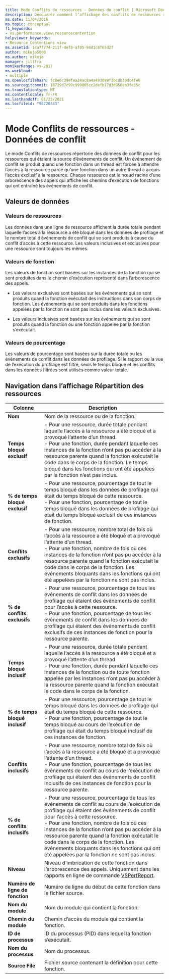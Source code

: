 ```yaml
---
title: Mode Conflits de ressources - Données de conflit | Microsoft Docs
description: Découvrez comment l’affichage des conflits de ressources répertorie les données de conflit pour les ressources qui étaient la source d’événements de conflit.
ms.date: 11/04/2016
ms.topic: conceptual
f1_keywords:
- vs.performance.view.resourcecontention
helpviewer_keywords:
- Resource Contentions view
ms.assetid: 14a7f774-211f-4ef8-af05-94d1c8f65d2f
author: mikejo5000
ms.author: mikejo
manager: jillfra
monikerRange: vs-2017
ms.workload:
- multiple
ms.openlocfilehash: fc8e6c39efea24ac8a4a493099f3bcdb39dc4fe6
ms.sourcegitcommit: 18729d7c99c999865cc2defb17d3d956eb3fe35c
ms.translationtype: MT
ms.contentlocale: fr-FR
ms.lasthandoff: 01/23/2021
ms.locfileid: "98720343"
---
```

# <a name="resource-contentions-view---contention-data"></a>Mode Conflits de ressources - Données de conflit
Le mode Conflits de ressources répertorie des données de conflit pour les ressources qui étaient la source d’événements de conflit. Un événement de conflit se produit quand une fonction dans un thread est forcée à attendre l’accès à la ressource parce qu’une fonction dans un autre thread a acquis l’accès exclusif à la ressource. Chaque ressource est le nœud racine d’une arborescence des appels qui affiche les chemins d’exécution de fonctions qui ont entraîné les événements de conflit.

## <a name="data-values"></a>Valeurs de données

### <a name="resource-values"></a>Valeurs de ressources
 Les données dans une ligne de ressource affichent la durée totale pendant laquelle l’accès à la ressource a été bloqué dans les données de profilage et le nombre total d’événements de conflit qui se sont produits à cause du conflit d’accès à cette ressource. Les valeurs inclusives et exclusives pour une ressource sont toujours les mêmes.

### <a name="function-values"></a>Valeurs de fonction
 Les valeurs de fonction sont basées sur les instances de la fonction qui se sont produites dans le chemin d’exécution représenté dans l’arborescence des appels.

- Les valeurs exclusives sont basées sur les événements qui se sont produits quand la fonction exécutait des instructions dans son corps de fonction. Les événements qui se sont produits dans les fonctions appelées par la fonction ne sont pas inclus dans les valeurs exclusives.

- Les valeurs inclusives sont basées sur les événements qui se sont produits quand la fonction ou une fonction appelée par la fonction s’exécutait.

### <a name="percentage-values"></a>Valeurs de pourcentage
 Les valeurs de pourcentage sont basées sur la durée totale ou les événements de conflit dans les données de profilage. Si le rapport ou la vue de l’exécution du profilage est filtré, seuls le temps bloqué et les conflits dans les données filtrées sont utilisés comme valeur totale.

## <a name="navigating-the-resource-allocation-view"></a>Navigation dans l’affichage Répartition des ressources

|Colonne|Description|
|------------|-----------------|
|**Nom**|Nom de la ressource ou de la fonction.|
|**Temps bloqué exclusif**|-   Pour une ressource, durée totale pendant laquelle l’accès à la ressource a été bloqué et a provoqué l’attente d’un thread.<br />-   Pour une fonction, durée pendant laquelle ces instances de la fonction n’ont pas pu accéder à la ressource parente quand la fonction exécutait le code dans le corps de la fonction. Le temps bloqué dans les fonctions qui ont été appelées par la fonction n’est pas inclus.|
|**% de temps bloqué exclusif**|-   Pour une ressource, pourcentage de tout le temps bloqué dans les données de profilage qui était du temps bloqué de cette ressource.<br />-   Pour une fonction, pourcentage de tout le temps bloqué dans les données de profilage qui était du temps bloqué exclusif de ces instances de fonction.|
|**Conflits exclusifs**|-   Pour une ressource, nombre total de fois où l’accès à la ressource a été bloqué et a provoqué l’attente d’un thread.<br />-   Pour une fonction, nombre de fois où ces instances de la fonction n’ont pas pu accéder à la ressource parente quand la fonction exécutait le code dans le corps de la fonction. Les événements bloquants dans les fonctions qui ont été appelées par la fonction ne sont pas inclus.|
|**% de conflits exclusifs**|-   Pour une ressource, pourcentage de tous les événements de conflit dans les données de profilage qui étaient des événements de conflit pour l’accès à cette ressource.<br />-   Pour une fonction, pourcentage de tous les événements de conflit dans les données de profilage qui étaient des événements de conflit exclusifs de ces instances de fonction pour la ressource parente.|
|**Temps bloqué inclusif**|-   Pour une ressource, durée totale pendant laquelle l’accès à la ressource a été bloqué et a provoqué l’attente d’un thread.<br />-   Pour une fonction, durée pendant laquelle ces instances de la fonction ou de toute fonction appelée par les instances n’ont pas pu accéder à la ressource parente quand la fonction exécutait le code dans le corps de la fonction.|
|**% de temps bloqué inclusif**|-   Pour une ressource, pourcentage de tout le temps bloqué dans les données de profilage qui était du temps bloqué de cette ressource.<br />-   Pour une fonction, pourcentage de tout le temps bloqué au cours de l’exécution de profilage qui était du temps bloqué inclusif de ces instances de fonction.|
|**Conflits inclusifs**|-   Pour une ressource, nombre total de fois où l’accès à la ressource a été bloqué et a provoqué l’attente d’un thread.<br />-   Pour une fonction, pourcentage de tous les événements de conflit au cours de l’exécution de profilage qui étaient des événements de conflit inclusifs de ces instances de fonction pour la ressource parente.|
|**% de conflits inclusifs**|-   Pour une ressource, pourcentage de tous les événements de conflit au cours de l’exécution de profilage qui étaient des événements de conflit pour l’accès à cette ressource.<br />-   Pour une fonction, nombre de fois où ces instances de la fonction n’ont pas pu accéder à la ressource parente quand la fonction exécutait le code dans le corps de la fonction. Les événements bloquants dans les fonctions qui ont été appelées par la fonction ne sont pas inclus.|
|**Niveau**|Niveau d’imbrication de cette fonction dans l’arborescence des appels. Uniquement dans les rapports en ligne de commande [VSPerfReport](../profiling/vsperfreport.md).|
|**Numéro de ligne de fonction**|Numéro de ligne du début de cette fonction dans le fichier source.|
|**Nom du module**|Nom du module qui contient la fonction.|
|**Chemin du module**|Chemin d’accès du module qui contient la fonction.|
|**ID de processus**|ID du processus (PID) dans lequel la fonction s’exécutait.|
|**Nom du processus**|Nom du processus.|
|**Source File**|Fichier source contenant la définition pour cette fonction.|
